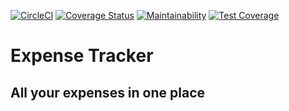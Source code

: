 [![CircleCI](https://circleci.com/gh/ekundayo-ab/expense-tracker.svg?style=svg)](https://circleci.com/gh/ekundayo-ab/expense-tracker) [![Coverage Status](https://coveralls.io/repos/github/ekundayo-ab/expense-tracker/badge.svg)](https://coveralls.io/github/ekundayo-ab/expense-tracker) [![Maintainability](https://api.codeclimate.com/v1/badges/da0cb37e1f8cc7f4d611/maintainability)](https://codeclimate.com/github/ekundayo-ab/expense-tracker/maintainability) [![Test Coverage](https://api.codeclimate.com/v1/badges/da0cb37e1f8cc7f4d611/test_coverage)](https://codeclimate.com/github/ekundayo-ab/expense-tracker/test_coverage)

# Expense Tracker
## All your expenses in one place
